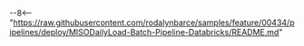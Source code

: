 --8<-- "https://raw.githubusercontent.com/rodalynbarce/samples/feature/00434/pipelines/deploy/MISODailyLoad-Batch-Pipeline-Databricks/README.md"